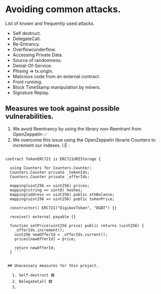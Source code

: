 # Avoiding common attacks.

   List of known and frequently used attacks.

 - Self destruct.
 - DelegateCall.
 - Re-Entrancy.
 - Overflow/underflow.
 - Accessing Private Data.
 - Source of randomness.
 - Denial-Of-Service.
 - Phising => tx.origin.
 - Malicious code from an external contract.
 - Front running.
 - Block TimeStamp manipulation by miners.
 - Signature Replay.

 ## Measures we took against possible vulnerabilities.

   1. We avoid Reentrancy by using the library non-Reentrant from OpenZeppelin ✅
   2. We overcome this issue using the OpenZeppelin librarie Counters to increment our indexes.
       I.E :  
```import "@openzeppelin/contracts/utils/Counters.sol";

contract TokenERC721 is ERC721URIStorage {

  using Counters for Counters.Counter;
  Counters.Counter private _tokenIds;
  Counters.Counter private _offerIds;

  mapping(uint256 => uint256) prices;
  mapping(string => uint8) hashes;
  mapping(address => uint256) public ethBalance; 
  mapping(uint256 => uint256) public tokenPrice;
  
  constructor() ERC721("DigiboxToken", "DGBT") {}

  receive() external payable {}

  function setPrice(uint256 price) public returns (uint256) {
    _offerIds.increment();
    uint256 newOfferId = _offerIds.current();
    prices[newOfferId] = price;

    return newOfferId;
  } ```


 ## Unecessary measures for this project.

   1. Self-destruct 🟥
   2. DelegateCall 🟥
   3. 
 

 